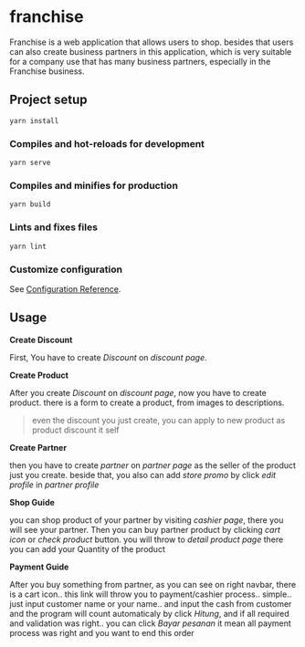 # franchise
Franchise is a web application that allows users to shop. besides that users can also create business partners in this application, which is very suitable for a company use that has many business partners, especially in the Franchise business.

## Project setup
```
yarn install
```

### Compiles and hot-reloads for development
```
yarn serve
```

### Compiles and minifies for production
```
yarn build
```

### Lints and fixes files
```
yarn lint
```

### Customize configuration
See [Configuration Reference](https://cli.vuejs.org/config/).

## Usage

**Create Discount**

First, You have to create *Discount* on *discount page*.

**Create Product**

After you create *Discount* on *discount page*, now you have to create product. there is a form to create a product, from images to descriptions.
> even the discount you just create, you can apply to new product as product discount it self

**Create Partner**

then you have to create *partner* on *partner page* as the seller of the product just you create. beside that, you also can add *store promo* by click *edit profile* in *partner profile*

**Shop Guide**

you can shop product of your partner by visiting *cashier page*, there you will see your partner. Then you can buy partner product by clicking *cart icon* or *check product* button. you will throw to *detail product page* there you can add your Quantity of the product

**Payment Guide**

After you buy something from partner, as you can see on right navbar, there is a cart icon.. this link will throw you to payment/cashier process.. simple.. just input customer name or your name.. and input the cash from customer and the program will count automaticaly by click *Hitung*, and if all required and validation was right.. you can click *Bayar pesanan* it mean all payment process was right and you want to end this order
